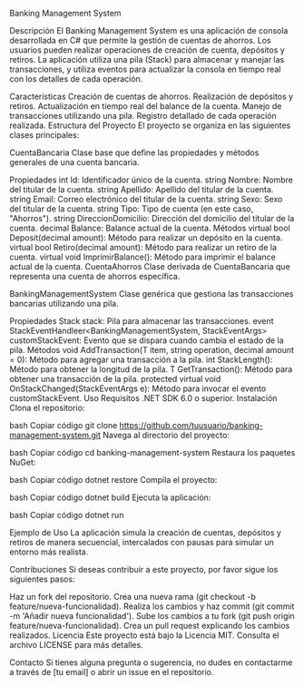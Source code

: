 Banking Management System

Descripción
El Banking Management System es una aplicación de consola desarrollada en C# que permite la gestión de cuentas de ahorros. Los usuarios pueden realizar operaciones de creación de cuenta, depósitos y retiros. La aplicación utiliza una pila (Stack) para almacenar y manejar las transacciones, y utiliza eventos para actualizar la consola en tiempo real con los detalles de cada operación.

Características
Creación de cuentas de ahorros.
Realización de depósitos y retiros.
Actualización en tiempo real del balance de la cuenta.
Manejo de transacciones utilizando una pila.
Registro detallado de cada operación realizada.
Estructura del Proyecto
El proyecto se organiza en las siguientes clases principales:

CuentaBancaria
Clase base que define las propiedades y métodos generales de una cuenta bancaria.

Propiedades
int Id: Identificador único de la cuenta.
string Nombre: Nombre del titular de la cuenta.
string Apellido: Apellido del titular de la cuenta.
string Email: Correo electrónico del titular de la cuenta.
string Sexo: Sexo del titular de la cuenta.
string Tipo: Tipo de cuenta (en este caso, "Ahorros").
string DireccionDomicilio: Dirección del domicilio del titular de la cuenta.
decimal Balance: Balance actual de la cuenta.
Métodos
virtual bool Deposit(decimal amount): Método para realizar un depósito en la cuenta.
virtual bool Retiro(decimal amount): Método para realizar un retiro de la cuenta.
virtual void ImprimirBalance(): Método para imprimir el balance actual de la cuenta.
CuentaAhorros
Clase derivada de CuentaBancaria que representa una cuenta de ahorros específica.

BankingManagementSystem<T>
Clase genérica que gestiona las transacciones bancarias utilizando una pila.

Propiedades
Stack<T> stack: Pila para almacenar las transacciones.
event StackEventHandleer<BankingManagementSystem<T>, StackEventArgs> customStackEvent: Evento que se dispara cuando cambia el estado de la pila.
Métodos
void AddTransaction(T item, string operation, decimal amount = 0): Método para agregar una transacción a la pila.
int StackLength(): Método para obtener la longitud de la pila.
T GetTransaction(): Método para obtener una transacción de la pila.
protected virtual void OnStackChanged(StackEventArgs e): Método para invocar el evento customStackEvent.
Uso
Requisitos
.NET SDK 6.0 o superior.
Instalación
Clona el repositorio:

bash
Copiar código
git clone https://github.com/tuusuario/banking-management-system.git
Navega al directorio del proyecto:

bash
Copiar código
cd banking-management-system
Restaura los paquetes NuGet:

bash
Copiar código
dotnet restore
Compila el proyecto:

bash
Copiar código
dotnet build
Ejecuta la aplicación:

bash
Copiar código
dotnet run


Ejemplo de Uso
La aplicación simula la creación de cuentas, depósitos y retiros de manera secuencial, intercalados con pausas para simular un entorno más realista.

Contribuciones
Si deseas contribuir a este proyecto, por favor sigue los siguientes pasos:

Haz un fork del repositorio.
Crea una nueva rama (git checkout -b feature/nueva-funcionalidad).
Realiza los cambios y haz commit (git commit -m 'Añadir nueva funcionalidad').
Sube los cambios a tu fork (git push origin feature/nueva-funcionalidad).
Crea un pull request explicando los cambios realizados.
Licencia
Este proyecto está bajo la Licencia MIT. Consulta el archivo LICENSE para más detalles.

Contacto
Si tienes alguna pregunta o sugerencia, no dudes en contactarme a través de [tu email] o abrir un issue en el repositorio.

